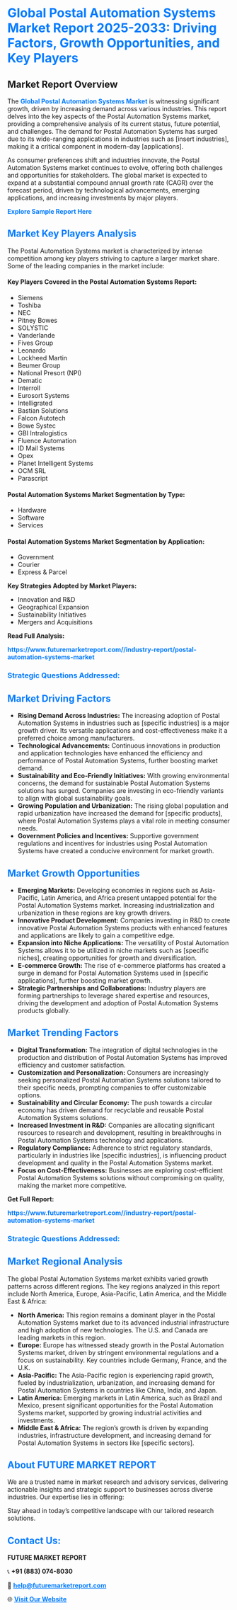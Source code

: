 <h1 style="color: #007BFF;">Global Postal Automation Systems Market Report 2025-2033: Driving Factors, Growth Opportunities, and Key Players</h1>

<section id="overview">
<h2>Market Report Overview</h2>
<p>The <a href="https://www.futuremarketreport.com//industry-report/postal-automation-systems-market" style="color: #007BFF; text-decoration: none;"><strong>Global Postal Automation Systems Market</strong></a> is witnessing significant growth, driven by increasing demand across various industries. This report delves into the key aspects of the Postal Automation Systems market, providing a comprehensive analysis of its current status, future potential, and challenges. The demand for Postal Automation Systems has surged due to its wide-ranging applications in industries such as [insert industries], making it a critical component in modern-day [applications].</p>
<p>As consumer preferences shift and industries innovate, the Postal Automation Systems market continues to evolve, offering both challenges and opportunities for stakeholders. The global market is expected to expand at a substantial compound annual growth rate (CAGR) over the forecast period, driven by technological advancements, emerging applications, and increasing investments by major players.</p>
</section>

<section id="overview">
<p><a href="https://www.futuremarketreport.com//request-sample/reportId=59333" style="color: #007BFF; text-decoration: none;"><strong>Explore Sample Report Here</strong></a></p>
</section>

<section id="key-players">
<h2 style="color: #007BFF;">Market Key Players Analysis</h2>
<p>The Postal Automation Systems market is characterized by intense competition among key players striving to capture a larger market share. Some of the leading companies in the market include:</p>
<h4>Key Players Covered in the Postal Automation Systems Report:</h4>
<ul><li>Siemens</li><li>Toshiba</li><li>NEC</li><li>Pitney Bowes</li><li>SOLYSTIC</li><li>Vanderlande</li><li>Fives Group</li><li>Leonardo</li><li>Lockheed Martin</li><li>Beumer Group</li><li>National Presort (NPI)</li><li>Dematic</li><li>Interroll</li><li>Eurosort Systems</li><li>Intelligrated</li><li>Bastian Solutions</li><li>Falcon Autotech</li><li>Bowe Systec</li><li>GBI Intralogistics</li><li>Fluence Automation</li><li>ID Mail Systems</li><li>Opex</li><li>Planet Intelligent Systems</li><li>OCM SRL</li><li>Parascript</li></ul>
<h4>Postal Automation Systems Market Segmentation by Type:</h4>
<ul><li>Hardware</li><li>Software</li><li>Services</li></ul>

<h4>Postal Automation Systems Market Segmentation by Application:</h4>
<ul><li>Government</li><li>Courier</li><li>Express &amp; Parcel</li></ul>
<p><strong>Key Strategies Adopted by Market Players:</strong></p>
<ul>
<li>Innovation and R&D</li>
<li>Geographical Expansion</li>
<li>Sustainability Initiatives</li>
<li>Mergers and Acquisitions</li>
</ul>
</section>

<section>
<p><strong>Read Full Analysis: </strong></p><a href="https://www.futuremarketreport.com//industry-report/postal-automation-systems-market" style="color: #007BFF; text-decoration: none;"><strong>https://www.futuremarketreport.com//industry-report/postal-automation-systems-market</strong></a>
<h3 style="color: #007BFF;">Strategic Questions Addressed:</h3>
</section>

<section id="driving-factors">
<h2 style="color: #007BFF;">Market Driving Factors</h2>
<ul>
<li><strong>Rising Demand Across Industries:</strong> The increasing adoption of Postal Automation Systems in industries such as [specific industries] is a major growth driver. Its versatile applications and cost-effectiveness make it a preferred choice among manufacturers.</li>
<li><strong>Technological Advancements:</strong> Continuous innovations in production and application technologies have enhanced the efficiency and performance of Postal Automation Systems, further boosting market demand.</li>
<li><strong>Sustainability and Eco-Friendly Initiatives:</strong> With growing environmental concerns, the demand for sustainable Postal Automation Systems solutions has surged. Companies are investing in eco-friendly variants to align with global sustainability goals.</li>
<li><strong>Growing Population and Urbanization:</strong> The rising global population and rapid urbanization have increased the demand for [specific products], where Postal Automation Systems plays a vital role in meeting consumer needs.</li>
<li><strong>Government Policies and Incentives:</strong> Supportive government regulations and incentives for industries using Postal Automation Systems have created a conducive environment for market growth.</li>
</ul>
</section>

<section id="growth-opportunities">
<h2 style="color: #007BFF;">Market Growth Opportunities</h2>
<ul>
<li><strong>Emerging Markets:</strong> Developing economies in regions such as Asia-Pacific, Latin America, and Africa present untapped potential for the Postal Automation Systems market. Increasing industrialization and urbanization in these regions are key growth drivers.</li>
<li><strong>Innovative Product Development:</strong> Companies investing in R&D to create innovative Postal Automation Systems products with enhanced features and applications are likely to gain a competitive edge.</li>
<li><strong>Expansion into Niche Applications:</strong> The versatility of Postal Automation Systems allows it to be utilized in niche markets such as [specific niches], creating opportunities for growth and diversification.</li>
<li><strong>E-commerce Growth:</strong> The rise of e-commerce platforms has created a surge in demand for Postal Automation Systems used in [specific applications], further boosting market growth.</li>
<li><strong>Strategic Partnerships and Collaborations:</strong> Industry players are forming partnerships to leverage shared expertise and resources, driving the development and adoption of Postal Automation Systems products globally.</li>
</ul>
</section>

<section id="trending-factors">
<h2 style="color: #007BFF;">Market Trending Factors</h2>
<ul>
<li><strong>Digital Transformation:</strong> The integration of digital technologies in the production and distribution of Postal Automation Systems has improved efficiency and customer satisfaction.</li>
<li><strong>Customization and Personalization:</strong> Consumers are increasingly seeking personalized Postal Automation Systems solutions tailored to their specific needs, prompting companies to offer customizable options.</li>
<li><strong>Sustainability and Circular Economy:</strong> The push towards a circular economy has driven demand for recyclable and reusable Postal Automation Systems solutions.</li>
<li><strong>Increased Investment in R&D:</strong> Companies are allocating significant resources to research and development, resulting in breakthroughs in Postal Automation Systems technology and applications.</li>
<li><strong>Regulatory Compliance:</strong> Adherence to strict regulatory standards, particularly in industries like [specific industries], is influencing product development and quality in the Postal Automation Systems market.</li>
<li><strong>Focus on Cost-Effectiveness:</strong> Businesses are exploring cost-efficient Postal Automation Systems solutions without compromising on quality, making the market more competitive.</li>
</ul>
</section>

<section>
<p><strong>Get Full Report: </strong></p><a href="https://www.futuremarketreport.com//industry-report/postal-automation-systems-market" style="color: #007BFF; text-decoration: none;"><strong>https://www.futuremarketreport.com//industry-report/postal-automation-systems-market</strong></a>
<h3 style="color: #007BFF;">Strategic Questions Addressed:</h3>
</section>


<section id="regional-analysis">
<h2 style="color: #007BFF;">Market Regional Analysis</h2>
<p>The global Postal Automation Systems market exhibits varied growth patterns across different regions. The key regions analyzed in this report include North America, Europe, Asia-Pacific, Latin America, and the Middle East & Africa:</p>
<ul>
<li><strong>North America:</strong> This region remains a dominant player in the Postal Automation Systems market due to its advanced industrial infrastructure and high adoption of new technologies. The U.S. and Canada are leading markets in this region.</li>
<li><strong>Europe:</strong> Europe has witnessed steady growth in the Postal Automation Systems market, driven by stringent environmental regulations and a focus on sustainability. Key countries include Germany, France, and the U.K.</li>
<li><strong>Asia-Pacific:</strong> The Asia-Pacific region is experiencing rapid growth, fueled by industrialization, urbanization, and increasing demand for Postal Automation Systems in countries like China, India, and Japan.</li>
<li><strong>Latin America:</strong> Emerging markets in Latin America, such as Brazil and Mexico, present significant opportunities for the Postal Automation Systems market, supported by growing industrial activities and investments.</li>
<li><strong>Middle East & Africa:</strong> The region’s growth is driven by expanding industries, infrastructure development, and increasing demand for Postal Automation Systems in sectors like [specific sectors].</li>
</ul>
</section>

<footer>
<h2 style="color: #007BFF;">About FUTURE MARKET REPORT</h2>
<p>We are a trusted name in market research and advisory services, delivering actionable insights and strategic support to businesses across diverse industries. Our expertise lies in offering:</p>

<p>Stay ahead in today’s competitive landscape with our tailored research solutions.</p>

<h2 style="color: #007BFF;">Contact Us:</h2>
<p><strong>FUTURE MARKET REPORT</strong></p>
<p>📞 <strong>+91 (883) 074-8030</strong></p>
<p>📧 <strong><a href="mailto:help@futuremarketreport.com" style="color: #007BFF;">help@futuremarketreport.com</a></strong></p>
<p>🌐 <strong><a href="https://www.futuremarketreport.com/" style="color: #007BFF;">Visit Our Website</a></strong></p>
</footer>